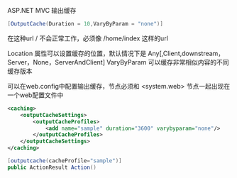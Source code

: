 ASP.NET MVC 输出缓存

``` c#
[OutputCache(Duration = 10,VaryByParam = "none")]
```
在这种url / 不会正常工作，必须像 /home/index 这样的url

Location 属性可以设置缓存的位置，默认情况下是 Any[,Client,downstream，Server，None，ServerAndClient]
VaryByParam 可以缓存非常相似内容的不同缓存版本

可以在web.config中配置输出缓存，<caching>节点必须和 <system.web> 节点一起出现在一个web配置文件中

```xml
<caching>
	<outputCacheSettings>
		<outputCacheProfiles>
			<add name="sample" duration="3600" varybyparam="none"/>
		</outputCacheProfiles>
	</outputCacheSettings>
</caching>
```
```c#
[outputcache(cacheProfile="sample")]
public ActionResult Action()
```